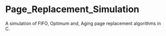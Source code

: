 # Page_Replacement_Simulation
A simulation of FIFO, Optimum and, Aging page replacement algorithms in C.
